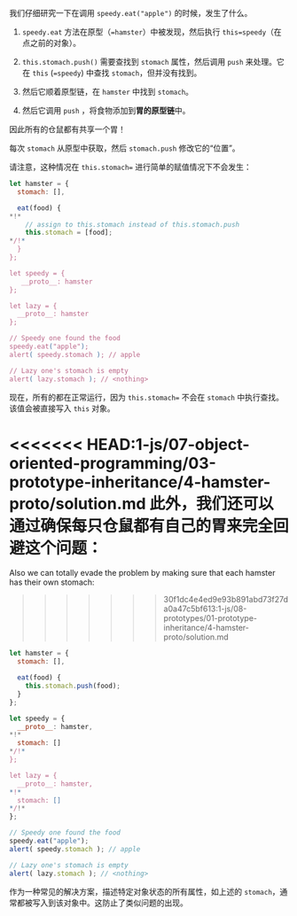 我们仔细研究一下在调用 `speedy.eat("apple")` 的时候，发生了什么。

1.  `speedy.eat` 方法在原型（`=hamster`）中被发现，然后执行 `this=speedy`（在点之前的对象）。

2. `this.stomach.push()` 需要查找到 `stomach` 属性，然后调用 `push` 来处理。它在 `this` (`=speedy`) 中查找 `stomach`，但并没有找到。

3. 然后它顺着原型链，在 `hamster` 中找到 `stomach`。

4. 然后它调用 `push` ，将食物添加到**胃的原型链**中。

因此所有的仓鼠都有共享一个胃！

每次 `stomach` 从原型中获取，然后 `stomach.push` 修改它的“位置”。

请注意，这种情况在 `this.stomach=` 进行简单的赋值情况下不会发生：

```js run
let hamster = {
  stomach: [],

  eat(food) {
*!*
    // assign to this.stomach instead of this.stomach.push
    this.stomach = [food];
*/!*
  }
};

let speedy = {
   __proto__: hamster
};

let lazy = {
  __proto__: hamster
};

// Speedy one found the food
speedy.eat("apple");
alert( speedy.stomach ); // apple

// Lazy one's stomach is empty
alert( lazy.stomach ); // <nothing>
```

现在，所有的都在正常运行，因为 `this.stomach=` 不会在 `stomach` 中执行查找。该值会被直接写入 `this` 对象。

<<<<<<< HEAD:1-js/07-object-oriented-programming/03-prototype-inheritance/4-hamster-proto/solution.md
此外，我们还可以通过确保每只仓鼠都有自己的胃来完全回避这个问题：
=======
Also we can totally evade the problem by making sure that each hamster has their own stomach:
>>>>>>> 30f1dc4e4ed9e93b891abd73f27da0a47c5bf613:1-js/08-prototypes/01-prototype-inheritance/4-hamster-proto/solution.md

```js run
let hamster = {
  stomach: [],

  eat(food) {
    this.stomach.push(food);
  }
};

let speedy = {
  __proto__: hamster,
*!*
  stomach: []
*/!*
};

let lazy = {
  __proto__: hamster,
*!*
  stomach: []
*/!*
};

// Speedy one found the food
speedy.eat("apple");
alert( speedy.stomach ); // apple

// Lazy one's stomach is empty
alert( lazy.stomach ); // <nothing>
```

作为一种常见的解决方案，描述特定对象状态的所有属性，如上述的 `stomach`，通常都被写入到该对象中。这防止了类似问题的出现。
